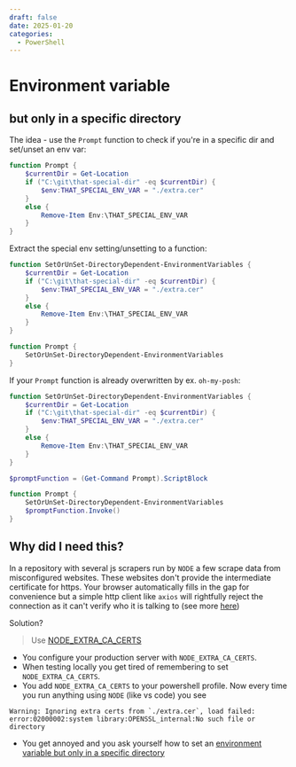 ```yaml
---
draft: false
date: 2025-01-20
categories:
  - PowerShell
---
```


# Environment variable
## but only in a specific directory

The idea - use the `Prompt` function to check if you're in a specific dir and set/unset an env var:

```PowerShell
function Prompt {
    $currentDir = Get-Location
    if ("C:\git\that-special-dir" -eq $currentDir) {
        $env:THAT_SPECIAL_ENV_VAR = "./extra.cer"
    }
    else {
        Remove-Item Env:\THAT_SPECIAL_ENV_VAR
    }
}
```

Extract the special env setting/unsetting to a function:

```PowerShell
function SetOrUnSet-DirectoryDependent-EnvironmentVariables {
    $currentDir = Get-Location
    if ("C:\git\that-special-dir" -eq $currentDir) {
        $env:THAT_SPECIAL_ENV_VAR = "./extra.cer"
    }
    else {
        Remove-Item Env:\THAT_SPECIAL_ENV_VAR
    }
}

function Prompt {
    SetOrUnSet-DirectoryDependent-EnvironmentVariables
}
```

If your `Prompt` function is already overwritten by ex. `oh-my-posh`:

```PowerShell
function SetOrUnSet-DirectoryDependent-EnvironmentVariables {
    $currentDir = Get-Location
    if ("C:\git\that-special-dir" -eq $currentDir) {
        $env:THAT_SPECIAL_ENV_VAR = "./extra.cer"
    }
    else {
        Remove-Item Env:\THAT_SPECIAL_ENV_VAR
    }
}

$promptFunction = (Get-Command Prompt).ScriptBlock

function Prompt {
    SetOrUnSet-DirectoryDependent-EnvironmentVariables
    $promptFunction.Invoke()
}
```

## Why did I need this?

In a repository with several js scrapers run by `NODE` a few scrape data from misconfigured websites. These websites don't provide the intermediate certificate for https. Your browser automatically fills in the gap for convenience but a simple http client like `axios` will rightfully reject the connection as it can't verify who it is talking to (see more [here](post09.md#lazy-websites))

Solution?
> Use [NODE_EXTRA_CA_CERTS](https://nodejs.org/api/cli.html#node_extra_ca_certsfile)

- You configure your production server with `NODE_EXTRA_CA_CERTS`.
- When testing locally you get tired of remembering to set `NODE_EXTRA_CA_CERTS`.
- You add `NODE_EXTRA_CA_CERTS` to your powershell profile. Now every time you run anything using `NODE` (like vs code) you see
```
Warning: Ignoring extra certs from `./extra.cer`, load failed: error:02000002:system library:OPENSSL_internal:No such file or directory
```
- You get annoyed and you ask yourself how to set an
[environment variable but only in a specific directory](post20.md)
